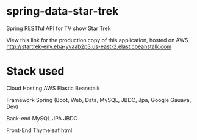 # spring-data-star-trek
Spring RESTful API for TV show Star Trek

View this link for the production copy of this application, hosted on AWS
http://startrek-env.eba-yvaab2p3.us-east-2.elasticbeanstalk.com

# Stack used

Cloud Hosting
AWS Elastic Beanstalk

Framework
Spring (Boot, Web, Data, MySQL, JBDC, Jpa, Google Gauava, Dev)

Back-end
MySQL
JPA
JBDC

Front-End
Thymeleaf html
